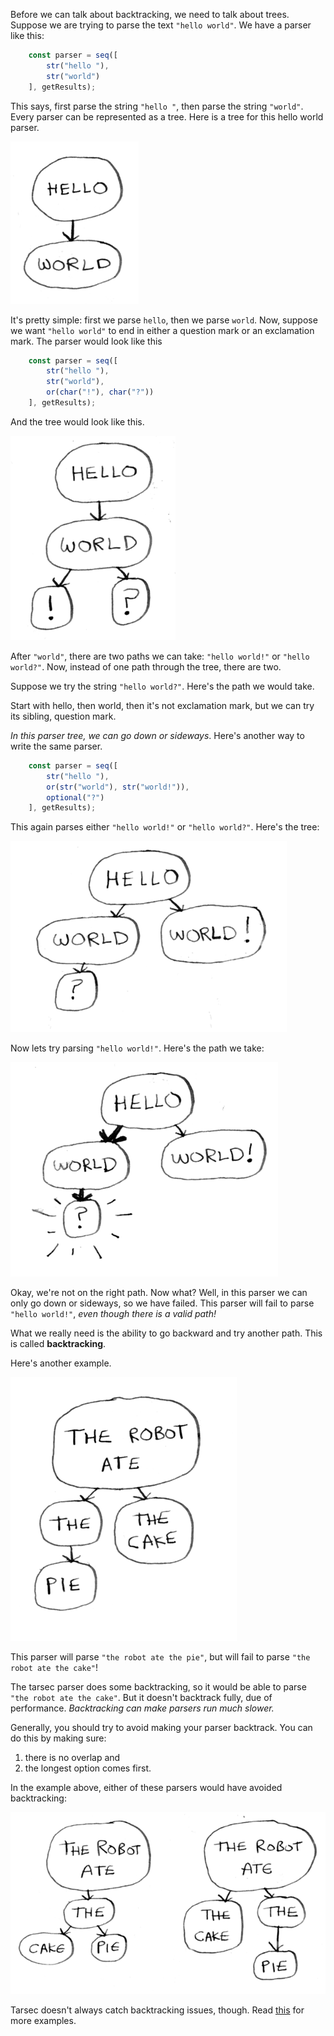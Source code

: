 Before we can talk about backtracking, we need to talk about trees. Suppose we are trying to parse the text `"hello world"`. We have a parser like this:

```ts
    const parser = seq([
        str("hello "),
        str("world")
    ], getResults);
```

 This says, first parse the string `"hello "`, then parse the string `"world"`. Every parser can be represented as a tree. Here is a tree for this hello world parser.

 ![](images/backtracking/simple.png)


It's pretty simple: first we parse `hello`, then we parse `world`. Now, suppose we want `"hello world"` to end in either a question mark or an exclamation mark. The parser would look like this

```ts
    const parser = seq([
        str("hello "),
        str("world"),
        or(char("!"), char("?"))
    ], getResults);
```

And the tree would look like this.

![](images/backtracking/branch.png)

After `"world"`, there are two paths we can take: `"hello world!"` or `"hello world?"`. Now, instead of one path through the tree, there are two.

Suppose we try the string `"hello world?"`. Here's the path we would take.

Start with hello, then world, then it's not exclamation mark, but we can try its sibling, question mark.


*In this parser tree, we can go down or sideways*. Here's another way to write the same parser.

```ts
    const parser = seq([
        str("hello "),        
        or(str("world"), str("world!")),
        optional("?")
    ], getResults);
```

This again parses either `"hello world!"` or `"hello world?"`. Here's the tree:

![](images/backtracking/branch-backtracking.png)

Now lets try parsing `"hello world!"`. Here's the path we take:

![](images/backtracking/branch-backtracking-path.png)

Okay, we're not on the right path. Now what? Well, in this parser we can only go down or sideways, so we have failed. This parser will fail to parse `"hello world!"`, *even though there is a valid path!*

What we really need is the ability to go backward and try another path. This is called **backtracking**.

Here's another example.

![](images/backtracking/robot-parser.png)

This parser will parse `"the robot ate the pie"`, but will fail to parse `"the robot ate the cake"`!

The tarsec parser does some backtracking, so it would be able to parse `"the robot ate the cake"`. But it doesn't backtrack fully, due of performance. *Backtracking can make parsers run much slower.*

Generally, you should try to avoid making your parser backtrack. You can do this by making sure:

1. there is no overlap and
2. the longest option comes first.

In the example above, either of these parsers would have avoided backtracking:

![](images/backtracking/robot-parser-good.png)

Tarsec doesn't always catch backtracking issues, though. Read [this](/tutorials/backtracking/other-backtracking-issues.md) for more examples.